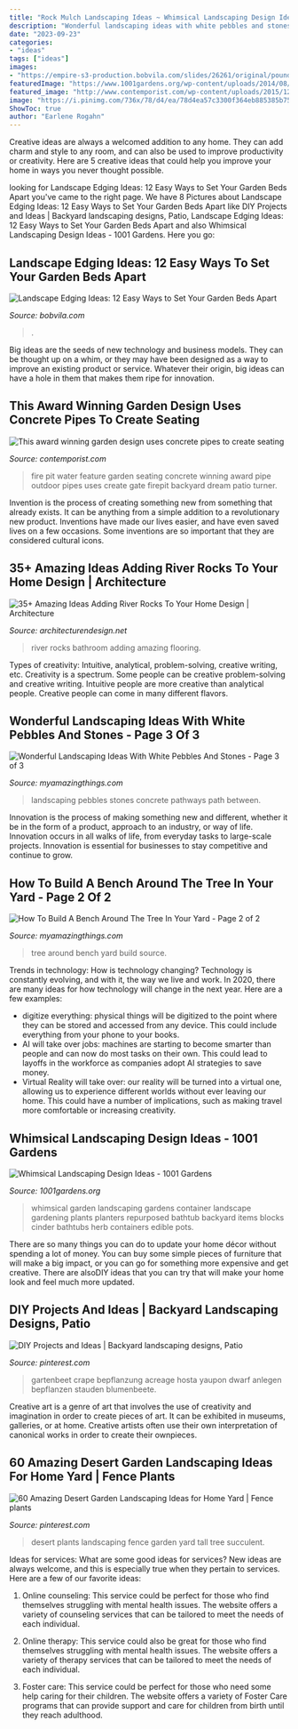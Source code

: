 ```yaml
---
title: "Rock Mulch Landscaping Ideas ~ Whimsical Landscaping Design Ideas"
description: "Wonderful landscaping ideas with white pebbles and stones"
date: "2023-09-23"
categories:
- "ideas"
tags: ["ideas"]
images:
- "https://empire-s3-production.bobvila.com/slides/26261/original/pound_in_edging.jpg?1591229144"
featuredImage: "https://www.1001gardens.org/wp-content/uploads/2014/08/whimsical2.jpg"
featured_image: "http://www.contemporist.com/wp-content/uploads/2015/12/pipe-dream_071215_03.jpg"
image: "https://i.pinimg.com/736x/78/d4/ea/78d4ea57c3300f364eb885385b753394.jpg"
ShowToc: true
author: "Earlene Rogahn"
---
```



Creative ideas are always a welcomed addition to any home. They can add charm and style to any room, and can also be used to improve productivity or creativity. Here are 5 creative ideas that could help you improve your home in ways you never thought possible.

	

		
looking for Landscape Edging Ideas: 12 Easy Ways to Set Your Garden Beds Apart you've came to the right page. We have 8 Pictures about Landscape Edging Ideas: 12 Easy Ways to Set Your Garden Beds Apart like DIY Projects and Ideas | Backyard landscaping designs, Patio, Landscape Edging Ideas: 12 Easy Ways to Set Your Garden Beds Apart and also Whimsical Landscaping Design Ideas - 1001 Gardens. Here you go:
		
    
## Landscape Edging Ideas: 12 Easy Ways To Set Your Garden Beds Apart

<img loading=lazy src="https://empire-s3-production.bobvila.com/slides/26261/original/pound_in_edging.jpg?1591229144" onerror="this.onerror=null;this.src='https://tse3.mm.bing.net/th?id=OIP.8wNssr24f5NVofaOvHxY1gHaJ4&amp;pid=15.1';" alt="Landscape Edging Ideas: 12 Easy Ways to Set Your Garden Beds Apart">

_Source: bobvila.com_

>. 

	

Big ideas are the seeds of new technology and business models. They can be thought up on a whim, or they may have been designed as a way to improve an existing product or service. Whatever their origin, big ideas can have a hole in them that makes them ripe for innovation.

    
## This Award Winning Garden Design Uses Concrete Pipes To Create Seating

<img loading=lazy src="http://www.contemporist.com/wp-content/uploads/2015/12/pipe-dream_071215_03.jpg" onerror="this.onerror=null;this.src='https://tse4.mm.bing.net/th?id=OIP.apbX5BdNc0sHn5WL2M1SywHaLF&amp;pid=15.1';" alt="This award winning garden design uses concrete pipes to create seating">

_Source: contemporist.com_

>fire pit water feature garden seating concrete winning award pipe outdoor pipes uses create gate firepit backyard dream patio turner. 

	

Invention is the process of creating something new from something that already exists. It can be anything from a simple addition to a revolutionary new product. Inventions have made our lives easier, and have even saved lives on a few occasions. Some inventions are so important that they are considered cultural icons.

    
## 35+ Amazing Ideas Adding River Rocks To Your Home Design | Architecture

<img loading=lazy src="http://cdn.architecturendesign.net/wp-content/uploads/2015/06/AD-Add-River-Rocks-To-Home-10.jpg" onerror="this.onerror=null;this.src='https://tse4.mm.bing.net/th?id=OIP.u7zGmMV2RFPGw00LEMrEIAHaLE&amp;pid=15.1';" alt="35+ Amazing Ideas Adding River Rocks To Your Home Design | Architecture">

_Source: architecturendesign.net_

>river rocks bathroom adding amazing flooring. 

	

Types of creativity: Intuitive, analytical, problem-solving, creative writing, etc.
Creativity is a spectrum. Some people can be creative problem-solving and creative writing. Intuitive people are more creative than analytical people. Creative people can come in many different flavors.

    
## Wonderful Landscaping Ideas With White Pebbles And Stones - Page 3 Of 3

<img loading=lazy src="http://myamazingthings.com/wp-content/uploads/2017/03/path.jpg" onerror="this.onerror=null;this.src='https://tse3.mm.bing.net/th?id=OIP.JI40F9dl4A3Y2w14ZxKyXQHaFj&amp;pid=15.1';" alt="Wonderful Landscaping Ideas With White Pebbles And Stones - Page 3 of 3">

_Source: myamazingthings.com_

>landscaping pebbles stones concrete pathways path between. 

	

Innovation is the process of making something new and different, whether it be in the form of a product, approach to an industry, or way of life. Innovation occurs in all walks of life, from everyday tasks to large-scale projects. Innovation is essential for businesses to stay competitive and continue to grow.

    
## How To Build A Bench Around The Tree In Your Yard - Page 2 Of 2

<img loading=lazy src="http://myamazingthings.com/wp-content/uploads/2017/02/seat-around-tree.jpg" onerror="this.onerror=null;this.src='https://tse3.mm.bing.net/th?id=OIP.B60EBh4nO6QtxJxJx4cFBAHaFj&amp;pid=15.1';" alt="How To Build A Bench Around The Tree In Your Yard - Page 2 of 2">

_Source: myamazingthings.com_

>tree around bench yard build source. 

	

Trends in technology: How is technology changing?
Technology is constantly evolving, and with it, the way we live and work. In 2020, there are many ideas for how technology will change in the next year. Here are a few examples: 
- digitize everything: physical things will be digitized to the point where they can be stored and accessed from any device. This could include everything from your phone to your books. 
- AI will take over jobs: machines are starting to become smarter than people and can now do most tasks on their own. This could lead to layoffs in the workforce as companies adopt AI strategies to save money. 
- Virtual Reality will take over: our reality will be turned into a virtual one, allowing us to experience different worlds without ever leaving our home. This could have a number of implications, such as making travel more comfortable or increasing creativity.

    
## Whimsical Landscaping Design Ideas - 1001 Gardens

<img loading=lazy src="https://www.1001gardens.org/wp-content/uploads/2014/08/whimsical2.jpg" onerror="this.onerror=null;this.src='https://tse1.mm.bing.net/th?id=OIP.TFdEJ0368r5dBmQCdnwkAQHaJ3&amp;pid=15.1';" alt="Whimsical Landscaping Design Ideas - 1001 Gardens">

_Source: 1001gardens.org_

>whimsical garden landscaping gardens container landscape gardening plants planters repurposed bathtub backyard items blocks cinder bathtubs herb containers edible pots. 

	

There are so many things you can do to update your home décor without spending a lot of money. You can buy some simple pieces of furniture that will make a big impact, or you can go for something more expensive and get creative. There are alsoDIY ideas that you can try that will make your home look and feel much more updated.

    
## DIY Projects And Ideas | Backyard Landscaping Designs, Patio

<img loading=lazy src="https://i.pinimg.com/736x/ac/94/c8/ac94c83461529f07fcb0bb9d54a1b4d4.jpg" onerror="this.onerror=null;this.src='https://tse2.mm.bing.net/th?id=OIP.ZTFcXjFJiTHKVUG3WrlftgAAAA&amp;pid=15.1';" alt="DIY Projects and Ideas | Backyard landscaping designs, Patio">

_Source: pinterest.com_

>gartenbeet crape bepflanzung acreage hosta yaupon dwarf anlegen bepflanzen stauden blumenbeete. 

	

Creative art is a genre of art that involves the use of creativity and imagination in order to create pieces of art. It can be exhibited in museums, galleries, or at home. Creative artists often use their own interpretation of canonical works in order to create their ownpieces.

    
## 60 Amazing Desert Garden Landscaping Ideas For Home Yard | Fence Plants

<img loading=lazy src="https://i.pinimg.com/736x/78/d4/ea/78d4ea57c3300f364eb885385b753394.jpg" onerror="this.onerror=null;this.src='https://tse3.mm.bing.net/th?id=OIP.TxKVM7DdB2lJlaVmk0dOcAHaJ3&amp;pid=15.1';" alt="60 Amazing Desert Garden Landscaping Ideas for Home Yard | Fence plants">

_Source: pinterest.com_

>desert plants landscaping fence garden yard tall tree succulent. 

	

Ideas for services: What are some good ideas for services?
New ideas are always welcome, and this is especially true when they pertain to services. Here are a few of our favorite ideas:
1. Online counseling: This service could be perfect for those who find themselves struggling with mental health issues. The website offers a variety of counseling services that can be tailored to meet the needs of each individual.

2. Online therapy: This service could also be great for those who find themselves struggling with mental health issues. The website offers a variety of therapy services that can be tailored to meet the needs of each individual.

3. Foster care: This service could be perfect for those who need some help caring for their children. The website offers a variety of Foster Care programs that can provide support and care for children from birth until they reach adulthood.


